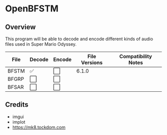 # OpenBFSTM
## Overview
This program will be able to decode and encode
different kinds of audio files used in Super Mario Odyssey.

| File  | Decode | Encode | File Versions | Compatibility Notes |
|-------|--------|--------|---------------|---------------------|
| BFSTM | ✅      | ⬜️     | 6.1.0         |                     |
| BFGRP | ⬜️     | ⬜️     |               |                     |
| BFSAR | ⬜️     | ⬜️     |               |                     |

## Credits
- imgui
- implot
- https://mk8.tockdom.com